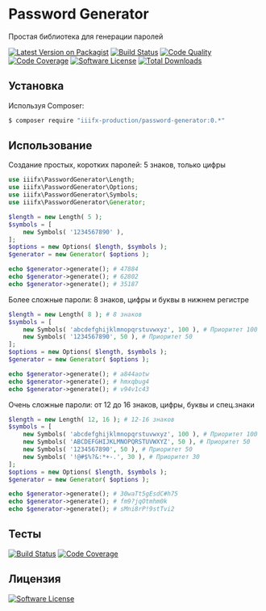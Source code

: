 # Password Generator
Простая библиотека для генерации паролей

[![Latest Version on Packagist][ico-version]][link-packagist] [![Build Status][ico-travis]][link-travis] [![Code Quality][ico-scrutinizer]][link-scrutinizer] [![Code Coverage][ico-codecoverage]][link-scrutinizer] [![Software License][ico-license]](LICENSE.md) [![Total Downloads][ico-downloads]][link-downloads]

## Установка

Используя Composer:

``` bash
$ composer require "iiifx-production/password-generator:0.*"
```

## Использование

Создание простых, коротких паролей: 5 знаков, только цифры
``` php
use iiifx\PasswordGenerator\Length;
use iiifx\PasswordGenerator\Options;
use iiifx\PasswordGenerator\Symbols;
use iiifx\PasswordGenerator\Generator;

$length = new Length( 5 );
$symbols = [
    new Symbols( '1234567890' ),
];
$options = new Options( $length, $symbols );
$generator = new Generator( $options );

echo $generator->generate(); # 47884
echo $generator->generate(); # 62802
echo $generator->generate(); # 35187
```

Более сложные пароли: 8 знаков, цифры и буквы в нижнем регистре
``` php
$length = new Length( 8 ); # 8 знаков
$symbols = [
    new Symbols( 'abcdefghijklmnopqrstuvwxyz', 100 ), # Приоритет 100
    new Symbols( '1234567890', 50 ), # Приоритет 50
];
$options = new Options( $length, $symbols );
$generator = new Generator( $options );

echo $generator->generate(); # a844aotw
echo $generator->generate(); # hmxqbug4
echo $generator->generate(); # v94v1c43
```

Очень сложные пароли: от 12 до 16 знаков, цифры, буквы и спец.знаки
``` php
$length = new Length( 12, 16 ); # 12-16 знаков
$symbols = [
    new Symbols( 'abcdefghijklmnopqrstuvwxyz', 100 ), # Приоритет 100
    new Symbols( 'ABCDEFGHIJKLMNOPQRSTUVWXYZ', 50 ), # Приоритет 50
    new Symbols( '1234567890', 50 ), # Приоритет 50
    new Symbols( '!@#$%?&:*+-.', 30 ), # Приоритет 30
];
$options = new Options( $length, $symbols );
$generator = new Generator( $options );

echo $generator->generate(); # 30waTt5gEsdC#h75
echo $generator->generate(); # fm9?jqOtmhm0k
echo $generator->generate(); # sMni8rP!9stTvi2
```

## Тесты

[![Build Status][ico-travis]][link-travis] [![Code Coverage][ico-codecoverage]][link-scrutinizer]

## Лицензия

[![Software License][ico-license]](LICENSE.md)


[ico-version]: https://img.shields.io/packagist/v/iiifx-production/password-generator.svg
[ico-license]: https://img.shields.io/badge/license-MIT-brightgreen.svg
[ico-downloads]: https://img.shields.io/packagist/dt/iiifx-production/password-generator.svg
[ico-travis]: https://travis-ci.org/iiifx-production/password-generator.svg
[ico-scrutinizer]: https://scrutinizer-ci.com/g/iiifx-production/password-generator/badges/quality-score.png?b=master
[ico-codecoverage]: https://scrutinizer-ci.com/g/iiifx-production/password-generator/badges/coverage.png?b=master

[link-packagist]: https://packagist.org/packages/iiifx-production/password-generator
[link-downloads]: https://packagist.org/packages/iiifx-production/password-generator
[link-travis]: https://travis-ci.org/iiifx-production/password-generator
[link-scrutinizer]: https://scrutinizer-ci.com/g/iiifx-production/password-generator/?branch=master